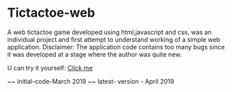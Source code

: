 # Tictactoe-web
A web tictactoe game developed using html,javascript and css, was an individual project and first attempt to understand working of a simple web application.
Disclaimer:
  The application code contains too many bugs since it was developed at a stage where the author was quite new.

U can try it yourself: [Click me](main.html)

~~ initial-code-March 2019
~~ latest- version - April 2019

